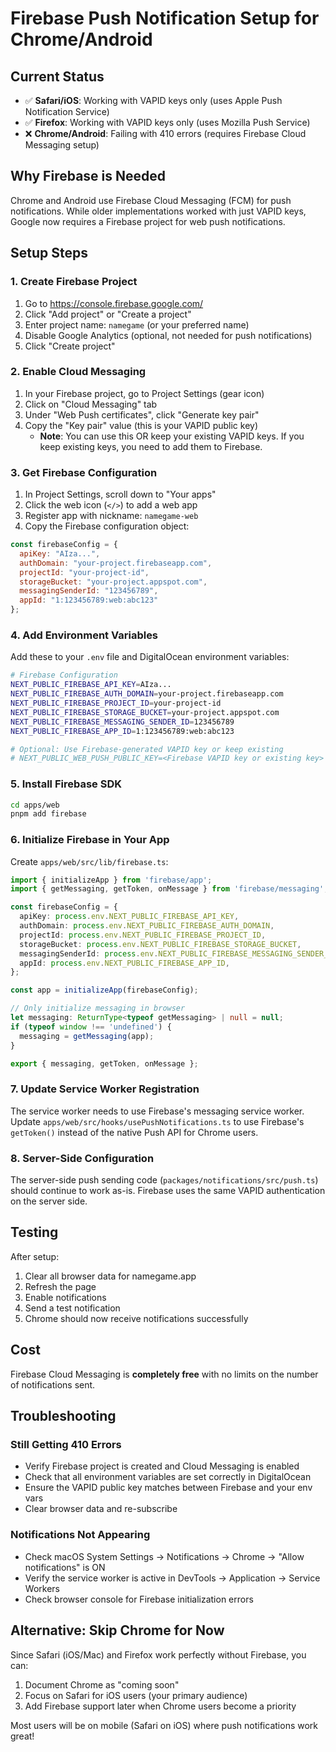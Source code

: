 # Firebase Push Notification Setup for Chrome/Android

## Current Status

- ✅ **Safari/iOS**: Working with VAPID keys only (uses Apple Push Notification Service)
- ✅ **Firefox**: Working with VAPID keys only (uses Mozilla Push Service)
- ❌ **Chrome/Android**: Failing with 410 errors (requires Firebase Cloud Messaging setup)

## Why Firebase is Needed

Chrome and Android use Firebase Cloud Messaging (FCM) for push notifications. While older implementations worked with just VAPID keys, Google now requires a Firebase project for web push notifications.

## Setup Steps

### 1. Create Firebase Project

1. Go to https://console.firebase.google.com/
2. Click "Add project" or "Create a project"
3. Enter project name: `namegame` (or your preferred name)
4. Disable Google Analytics (optional, not needed for push notifications)
5. Click "Create project"

### 2. Enable Cloud Messaging

1. In your Firebase project, go to Project Settings (gear icon)
2. Click on "Cloud Messaging" tab
3. Under "Web Push certificates", click "Generate key pair"
4. Copy the "Key pair" value (this is your VAPID public key)
   - **Note**: You can use this OR keep your existing VAPID keys. If you keep existing keys, you need to add them to Firebase.

### 3. Get Firebase Configuration

1. In Project Settings, scroll down to "Your apps"
2. Click the web icon (`</>`) to add a web app
3. Register app with nickname: `namegame-web`
4. Copy the Firebase configuration object:

```javascript
const firebaseConfig = {
  apiKey: "AIza...",
  authDomain: "your-project.firebaseapp.com",
  projectId: "your-project-id",
  storageBucket: "your-project.appspot.com",
  messagingSenderId: "123456789",
  appId: "1:123456789:web:abc123"
};
```

### 4. Add Environment Variables

Add these to your `.env` file and DigitalOcean environment variables:

```bash
# Firebase Configuration
NEXT_PUBLIC_FIREBASE_API_KEY=AIza...
NEXT_PUBLIC_FIREBASE_AUTH_DOMAIN=your-project.firebaseapp.com
NEXT_PUBLIC_FIREBASE_PROJECT_ID=your-project-id
NEXT_PUBLIC_FIREBASE_STORAGE_BUCKET=your-project.appspot.com
NEXT_PUBLIC_FIREBASE_MESSAGING_SENDER_ID=123456789
NEXT_PUBLIC_FIREBASE_APP_ID=1:123456789:web:abc123

# Optional: Use Firebase-generated VAPID key or keep existing
# NEXT_PUBLIC_WEB_PUSH_PUBLIC_KEY=<Firebase VAPID key or existing key>
```

### 5. Install Firebase SDK

```bash
cd apps/web
pnpm add firebase
```

### 6. Initialize Firebase in Your App

Create `apps/web/src/lib/firebase.ts`:

```typescript
import { initializeApp } from 'firebase/app';
import { getMessaging, getToken, onMessage } from 'firebase/messaging';

const firebaseConfig = {
  apiKey: process.env.NEXT_PUBLIC_FIREBASE_API_KEY,
  authDomain: process.env.NEXT_PUBLIC_FIREBASE_AUTH_DOMAIN,
  projectId: process.env.NEXT_PUBLIC_FIREBASE_PROJECT_ID,
  storageBucket: process.env.NEXT_PUBLIC_FIREBASE_STORAGE_BUCKET,
  messagingSenderId: process.env.NEXT_PUBLIC_FIREBASE_MESSAGING_SENDER_ID,
  appId: process.env.NEXT_PUBLIC_FIREBASE_APP_ID,
};

const app = initializeApp(firebaseConfig);

// Only initialize messaging in browser
let messaging: ReturnType<typeof getMessaging> | null = null;
if (typeof window !== 'undefined') {
  messaging = getMessaging(app);
}

export { messaging, getToken, onMessage };
```

### 7. Update Service Worker Registration

The service worker needs to use Firebase's messaging service worker. Update `apps/web/src/hooks/usePushNotifications.ts` to use Firebase's `getToken()` instead of the native Push API for Chrome users.

### 8. Server-Side Configuration

The server-side push sending code (`packages/notifications/src/push.ts`) should continue to work as-is. Firebase uses the same VAPID authentication on the server side.

## Testing

After setup:

1. Clear all browser data for namegame.app
2. Refresh the page
3. Enable notifications
4. Send a test notification
5. Chrome should now receive notifications successfully

## Cost

Firebase Cloud Messaging is **completely free** with no limits on the number of notifications sent.

## Troubleshooting

### Still Getting 410 Errors

- Verify Firebase project is created and Cloud Messaging is enabled
- Check that all environment variables are set correctly in DigitalOcean
- Ensure the VAPID public key matches between Firebase and your env vars
- Clear browser data and re-subscribe

### Notifications Not Appearing

- Check macOS System Settings → Notifications → Chrome → "Allow notifications" is ON
- Verify the service worker is active in DevTools → Application → Service Workers
- Check browser console for Firebase initialization errors

## Alternative: Skip Chrome for Now

Since Safari (iOS/Mac) and Firefox work perfectly without Firebase, you can:

1. Document Chrome as "coming soon"
2. Focus on Safari for iOS users (your primary audience)
3. Add Firebase support later when Chrome users become a priority

Most users will be on mobile (Safari on iOS) where push notifications work great!
